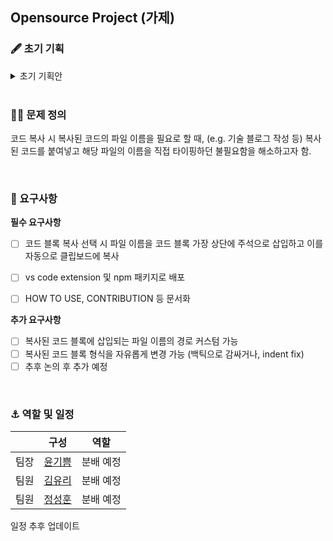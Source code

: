 ## Opensource Project (가제)

### 🖋️ 초기 기획
<details>
  <summary>초기 기획안</summary>
   <a href='https://github.com/opensource-temp/Documents/.docs/concept.pdf'>기획안 보러가기</a>
</details>

<br />

### 🧑‍🏫 문제 정의 
코드 복사 시 복사된 코드의 파일 이름을 필요로 할 때, (e.g. 기술 블로그 작성 등) 복사된 코드를 붙여넣고 해당 파일의 이름을 직접 타이핑하던 불필요함을 해소하고자 함. 

<br />

### 🧪 요구사항 
**필수 요구사항**

- [ ] 코드 블록 복사 선택 시 파일 이름을 코드 블록 가장 상단에 주석으로 삽입하고 이를 자동으로 클립보드에 복사
- [ ] vs code extension 및 npm 패키지로 배포
- [ ] HOW TO USE, CONTRIBUTION 등 문서화 


**추가 요구사항** 
- [ ] 복사된 코드 블록에 삽입되는 파일 이름의 경로 커스텀 가능
- [ ] 복사된 코드 블록 형식을 자유롭게 변경 가능 (백틱으로 감싸거나, indent fix)
- [ ] 추후 논의 후 추가 예정

<br />

### ⚓️ 역할 및 일정 
|   | 구성 | 역할  |
|---|---|---|
| 팀장 | [윤기쁨](https://github.com/givvemee) | 분배 예정 |
| 팀원 | [김유리](https://github.com/glassk) | 분배 예정 |
| 팀원 | [정성훈](https://github.com/fliklab) | 분배 예정 |

일정 추후 업데이트 
